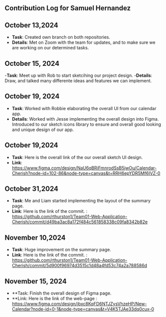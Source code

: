 ## Contribution Log for Samuel Hernandez

## October 13,2024

- **Task**: Created own branch on both repositories.
- **Details**: Met on Zoom with the team for updates, and to make sure we are working on our determined tasks.

## October 15, 2024

-**Task**: Meet up with Rob to start sketcihing our project design. -**Details**: Draw, and talked many differente ideas and features we can implement.

## October 19, 2024

- **Task**: Worked with Robbie elaborating the overall UI from our calendar app.
- **Details**: Worked with Jesse implementing the overall design into Figma. Introduced to our sketch icons library to ensure and overall good looking and unique design of our app.

## October 19,2024

- **Task**: Here is the overall link of the our overall sketch UI design.
- **Link**: https://www.figma.com/design/NaU6qBRiFmnrodSsB5jwOu/Calendar-Cherish?node-id=102-86&node-type=canvas&t=RRH6epYDR5Mf6IVZ-0

## October 31,2024

- **Task**: Me and Liam started implementing the layout of the summary page.
- **Link**: Here is the link of the commit. : https://github.com/rthurston1/Team01-Web-Application-Cherish/commit/d49ba3ac8a172f484c561858338c09fa8342b82e

## November 10,2024

- **Task**: Huge improvement on the summary page.
- **Link**: Here is the link of the commit. : https://github.com/rthurston1/Team01-Web-Application-Cherish/commit/5d900f96974d3515c1d48a4fd53c74a2a788586d


## November 15, 2024
 - **Task: Finish the overall design of Figma page.
 - **Link: Here is the link of the web-page : https://www.figma.com/design/jbxc8KqFD6NTJZysVhzeHP/New-Calendar?node-id=0-1&node-type=canvas&t=V4K5TJAe33dq0cux-0
